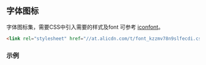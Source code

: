 ## 字体图标

字体图标集，需要CSS中引入需要的样式及font 可参考 [iconfont](http://www.iconfont.cn)。

```html
<link rel="stylesheet" href="//at.alicdn.com/t/font_kzzmv78n9slfecdi.css">
```

### 示例
